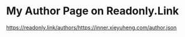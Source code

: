# My Author Page on Readonly.Link

<https://readonly.link/authors/https://inner.xieyuheng.com/author.json>
